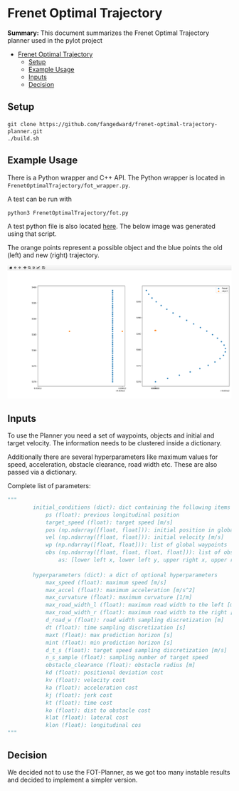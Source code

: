 # Frenet Optimal Trajectory

**Summary:** This document summarizes the Frenet Optimal Trajectory planner used in the pylot project

- [Frenet Optimal Trajectory](#frenet-optimal-trajectory)
  - [Setup](#setup)
  - [Example Usage](#example-usage)
  - [Inputs](#inputs)
  - [Decision](#decision)

## Setup

```git
git clone https://github.com/fangedward/frenet-optimal-trajectory-planner.git
./build.sh
```

## Example Usage

There is a Python wrapper and C++ API. The Python wrapper is located in `FrenetOptimalTrajectory/fot_wrapper.py`.

A test can be run with

```shell
python3 FrenetOptimalTrajectory/fot.py
```

A test python file is also located [here](test_traj.py). The below image was generated using that script.

The orange points represent a possible object and the blue points the old (left) and new (right) trajectory.

![test_trajectory](../../../assets/planning/test_frenet_results.png)

## Inputs

To use the Planner you need a set of waypoints, objects and initial and target velocity. The information needs to be clustered inside a dictionary.

Additionally there are several hyperparameters like maximum values for speed, acceleration, obstacle clearance, road width etc. These are also passed via a dictionary.

Complete list of parameters:

```python
"""
        initial_conditions (dict): dict containing the following items
            ps (float): previous longitudinal position
            target_speed (float): target speed [m/s]
            pos (np.ndarray([float, float])): initial position in global coord
            vel (np.ndarray([float, float])): initial velocity [m/s]
            wp (np.ndarray([float, float])): list of global waypoints
            obs (np.ndarray([float, float, float, float])): list of obstacles
                as: [lower left x, lower left y, upper right x, upper right y]

        hyperparameters (dict): a dict of optional hyperparameters
            max_speed (float): maximum speed [m/s]
            max_accel (float): maximum acceleration [m/s^2]
            max_curvature (float): maximum curvature [1/m]
            max_road_width_l (float): maximum road width to the left [m]
            max_road_width_r (float): maximum road width to the right [m]
            d_road_w (float): road width sampling discretization [m]
            dt (float): time sampling discretization [s]
            maxt (float): max prediction horizon [s]
            mint (float): min prediction horizon [s]
            d_t_s (float): target speed sampling discretization [m/s]
            n_s_sample (float): sampling number of target speed
            obstacle_clearance (float): obstacle radius [m]
            kd (float): positional deviation cost
            kv (float): velocity cost
            ka (float): acceleration cost
            kj (float): jerk cost
            kt (float): time cost
            ko (float): dist to obstacle cost
            klat (float): lateral cost
            klon (float): longitudinal cos
"""
```

## Decision

We decided not to use the FOT-Planner, as we got too many instable results and decided to implement a simpler version.
